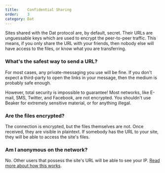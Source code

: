 ```yaml
---
title:    Confidential Sharing
order:    3
category: Dat
---
```


Sites shared with the Dat protocol are, by default, secret.
Their URLs are unguessable keys which are used to encrypt the peer-to-peer traffic.
This means, if you only share the URL with your friends, then nobody else will have access to the files, or know what you are transferring.

### What's the safest way to send a URL?

For most cases, any private-messaging you use will be fine.
If you don't expect a third-party to open the links in your message, then the medium is probably safe enough.

However, total security is impossible to guarantee!
Most networks, like E-mail, SMS, Twitter, and Facebook, are not encrypted.
You shouldn't use Beaker for extremely sensitive material, or for anything illegal.

### Are the files encrypted?

The connection is encrypted, but the files themselves are not.
Once received, they are visible in plaintext.
If somebody has the URL to your site, they will be able to access the site's files.

### Am I anonymous on the network?

No.
Other users that possess the site's URL will be able to see your IP.
[Read more about how this works](http://localhost:4000/docs/dat/intro.html#security-properties).
